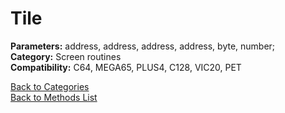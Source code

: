 # Tile

**Parameters:** address, address, address, address, byte, number;  
**Category:** Screen routines  
**Compatibility:** C64, MEGA65, PLUS4, C128, VIC20, PET  


[Back to Categories](../categories/screen_routines.md)  
[Back to Methods List](../../SUMMARY.md)
